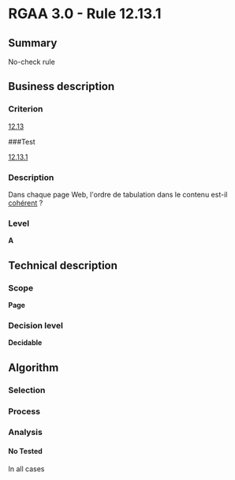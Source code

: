 # RGAA 3.0 -  Rule 12.13.1

## Summary

No-check rule

## Business description

### Criterion

[12.13](http://references.modernisation.gouv.fr/referentiel-technique-0#crit-12-13)

###Test

[12.13.1](http://disic.github.io/rgaa_referentiel_en/RGAA3.0_Criteria_English_version_v1.html#test-12-13-1)

### Description

Dans chaque page Web, l'ordre de tabulation dans le contenu est-il <a href="http://references.modernisation.gouv.fr/referentiel-technique-0#mCoherentODL">coh&eacute;rent</a> ?

### Level

**A**

## Technical description

### Scope

**Page**

### Decision level

**Decidable**

## Algorithm

### Selection

### Process

### Analysis

#### No Tested 

In all cases

